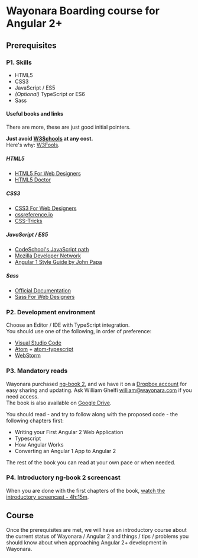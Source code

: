 # Wayonara Boarding course for Angular 2+

## Prerequisites

### P1. Skills

 - HTML5
 - CSS3
 - JavaScript / ES5
 - *(Optional)* TypeScript or ES6
 - Sass

#### Useful books and links

There are more, these are just good initial pointers.

**Just avoid [W3Schools](http://www.w3schools.com/) at any cost.**  
Here's why: [W3Fools](http://www.w3fools.com/).

##### HTML5

  - [HTML5 For Web Designers](https://abookapart.com/products/html5-for-web-designers)
  - [HTML5 Doctor](http://html5doctor.com/)

##### CSS3

  - [CSS3 For Web Designers](https://abookapart.com/products/css3-for-web-designers)
  - [cssreference.io](http://cssreference.io/)
  - [CSS-Tricks](https://css-tricks.com/)

##### JavaScript / ES5

  - [CodeSchool's JavaScript path](https://www.codeschool.com/learn/javascript)
  - [Mozilla Developer Network](https://developer.mozilla.org/en-US/docs/Web/JavaScript)
  - [Angular 1 Style Guide by John Papa](https://github.com/johnpapa/angular-styleguide/blob/master/a1/README.md)

##### Sass

 - [Official Documentation](http://sass-lang.com/guide)
 - [Sass For Web Designers](https://abookapart.com/products/sass-for-web-designers)

### P2. Development environment

Choose an Editor / IDE with TypeScript integration.  
You should use one of the following, in order of preference:
  - [Visual Studio Code](https://code.visualstudio.com/)
  - [Atom](https://atom.io/) + [atom-typescript](https://atom.io/packages/atom-typescript)
  - [WebStorm](https://www.jetbrains.com/webstorm/)

### P3. Mandatory reads

Wayonara purchased [ng-book 2](https://www.ng-book.com/2/), and we have it on a [Dropbox account](https://www.dropbox.com/sh/akjnf8lcflvuwda/AABDSbNQdTaTaZjOBq7Lt0Uba?dl=0)
for easy sharing and updating. Ask William Ghelfi <william@wayonara.com> if you need access.  
The book is also available on [Google Drive](https://drive.google.com/open?id=0B6JbeNEA-EyFWEMwb2JvOGp2S2M).

You should read  - and try to follow along with the proposed code - the following chapters first:
  - Writing your First Angular 2 Web Application
  - Typescript
  - How Angular Works
  - Converting an Angular 1 App to Angular 2

The rest of the book you can read at your own pace or when needed.

### P4. Introductory ng-book 2 screencast

When you are done with the first chapters of the book, [watch the introductory screencast - 4h:15m](https://www.dropbox.com/s/s1k29lhjjaesp45/ng-book2-screencast-sub.m4v?dl=0).

## Course

Once the prerequisites are met, we will have an introductory course about the current status of Wayonara / Angular 2
and things / tips / problems you should know about when approaching Angular 2+ development in Wayonara.
